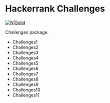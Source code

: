 # Hackerrank Challenges

[![N|Solid](https://hrcdn.net/hackerrank/assets/brand/h_mark_sm-9c05999c62674028552f4e813728e591.svg)](https://www.hackerrank.com)

Challenges package.
  - Challenges1
  - Challenges2
  - Challenges3
  - Challenges4
  - Challenges5
  - Challenges6
  - Challenges7
  - Challenges8
  - Challenges9
  - Challenges10
  - Challenges11
 
